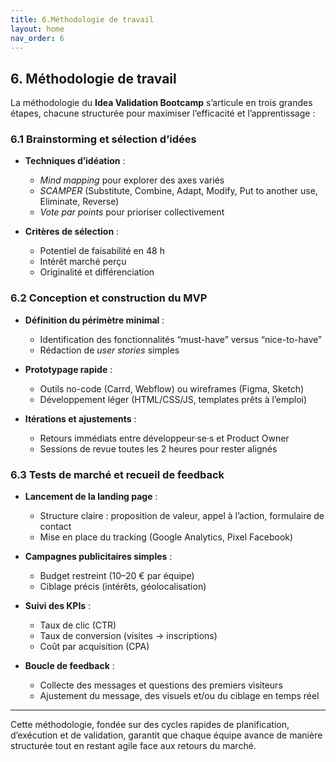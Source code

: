 ```yaml
---
title: 6.Méthodologie de travail
layout: home
nav_order: 6
---
```

## 6. Méthodologie de travail

La méthodologie du **Idea Validation Bootcamp** s’articule en trois grandes étapes, chacune structurée pour maximiser l’efficacité et l’apprentissage :

### 6.1 Brainstorming et sélection d’idées

* **Techniques d’idéation** :

  * *Mind mapping* pour explorer des axes variés
  * *SCAMPER* (Substitute, Combine, Adapt, Modify, Put to another use, Eliminate, Reverse)
  * *Vote par points* pour prioriser collectivement
* **Critères de sélection** :

  * Potentiel de faisabilité en 48 h
  * Intérêt marché perçu
  * Originalité et différenciation

### 6.2 Conception et construction du MVP

* **Définition du périmètre minimal** :

  * Identification des fonctionnalités “must-have” versus “nice-to-have”
  * Rédaction de *user stories* simples
* **Prototypage rapide** :

  * Outils no-code (Carrd, Webflow) ou wireframes (Figma, Sketch)
  * Développement léger (HTML/CSS/JS, templates prêts à l’emploi)
* **Itérations et ajustements** :

  * Retours immédiats entre développeur·se·s et Product Owner
  * Sessions de revue toutes les 2 heures pour rester alignés

### 6.3 Tests de marché et recueil de feedback

* **Lancement de la landing page** :

  * Structure claire : proposition de valeur, appel à l’action, formulaire de contact
  * Mise en place du tracking (Google Analytics, Pixel Facebook)
* **Campagnes publicitaires simples** :

  * Budget restreint (10–20 € par équipe)
  * Ciblage précis (intérêts, géolocalisation)
* **Suivi des KPIs** :

  * Taux de clic (CTR)
  * Taux de conversion (visites → inscriptions)
  * Coût par acquisition (CPA)
* **Boucle de feedback** :

  * Collecte des messages et questions des premiers visiteurs
  * Ajustement du message, des visuels et/ou du ciblage en temps réel

---

Cette méthodologie, fondée sur des cycles rapides de planification, d’exécution et de validation, garantit que chaque équipe avance de manière structurée tout en restant agile face aux retours du marché.
